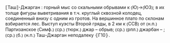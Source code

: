 ---
---

⟦Таш⟧-Джарган
: горный мыс со скальными обрывами к ⦅Ю⦆→⦅ЮЗ⦆; в их толще фигуры выветривания в т.ч. круглый сквозной колодец, соединенный внизу с одним из гротов. На вершинное плато по склонам взбирается лес. Выступ куэсты Второй гряды, в 2 км к ⦅ССВ⦆ от ⦅н.п.⦆ Партизанское ⦅Симф.⦆ ⦅ср.⦆ ⦅тюрк.⦆ джар – обрыв; ⦅ср.⦆ ⦅рпл.⦆ джарбан – ; ⦅ср.⦆ ⦅б.⦆ ⦅н.п.⦆ Таш-Джарган неподалеку ⦃Г10⦄.
